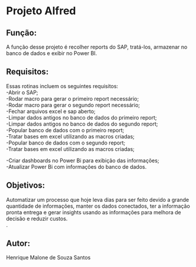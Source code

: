 <h1>Projeto Alfred</h1>

<h2>Função:</h2>
A função desse projeto é recolher reports do SAP, tratá-los, armazenar no banco de dados e exibir no Power BI. <br>

<h2>Requisitos:</h2>
Essas rotinas incluem os seguintes requisitos: <br>
-Abrir o SAP;<br>
  -Rodar macro para gerar o primeiro report necessário;<br>
  -Rodar macro para gerar o segundo report necessário;<br>
-Fechar arquivos excel e sap aberto;<br>
-Limpar dados antigos no banco de dados do primeiro report;<br>
-Limpar dados antigos no banco de dados do segundo report;<br>
-Popular banco de dados com o primeiro report;<br>
  -Tratar bases em excel utilizando as macros criadas;<br>
-Popular banco de dados com o segundo report;<br>
  -Tratar bases em excel utilizando as macros criadas;<br>
  
-Criar dashboards no Power Bi para exibição das informações; <br>
  -Atualizar Power Bi com informações do banco de dados.<br>

<h2>Objetivos:</h2>
Automatizar um processo que hoje leva dias para ser feito devido a grande quantidade de informações, manter
os dados conectados, ter a informação pronta entrega e gerar insights usando as informações para melhora de decisão e reduzir custos.<br>.<br>

<h2>Autor:</h2>
Henrique Malone de Souza Santos<br>

